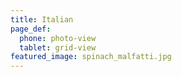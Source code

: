 ```yaml
---
title: Italian
page_def:
  phone: photo-view
  tablet: grid-view
featured_image: spinach_malfatti.jpg
---
```


